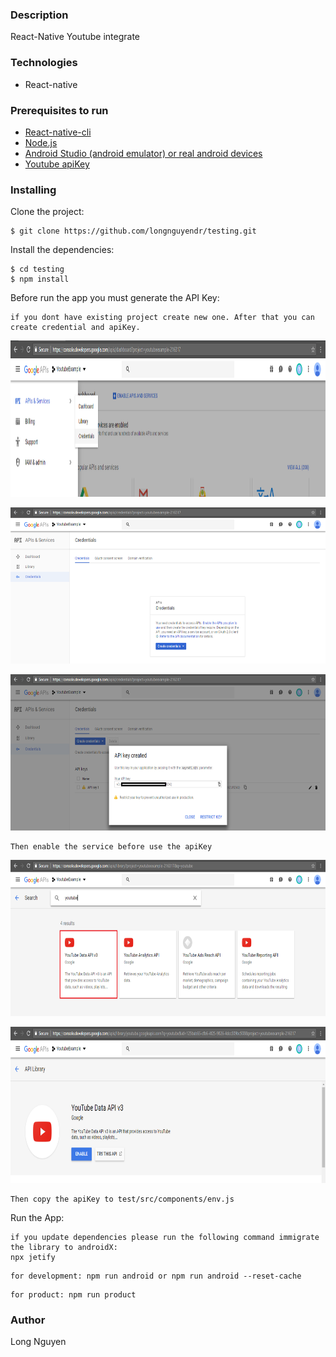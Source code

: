 ### Description
React-Native Youtube integrate 
### Technologies
* React-native

### Prerequisites to run
* [React-native-cli](https://facebook.github.io/react-native/docs/getting-started)
* [Node.js](https://nodejs.org/en/download/)
* [Android Studio (android emulator) or real android devices](https://developer.android.com/studio)
* [Youtube apiKey](https://nodejs.org/en/download/)

### Installing
Clone the project:
```
$ git clone https://github.com/longnguyendr/testing.git
```
Install the dependencies:
```
$ cd testing
$ npm install
```
Before run the app you must generate the API Key:

```
if you dont have existing project create new one. After that you can create credential and apiKey.
```

<p align="center">
<img width="600px" height="250px" src ="./src/assets/image/youtube1.png" /></p>

<p align="center">
<img width="600px" height="250px" src ="./src/assets/image/youtube2.png" /></p>

<p align="center">
<img width="600px" height="250px" src ="./src/assets/image/youtube3.png" /></p>

```
Then enable the service before use the apiKey
```

<p align="center">
<img width="600px" height="250px" src ="./src/assets/image/youtube4.png" /></p>

<p align="center">
<img width="600px" height="250px" src ="./src/assets/image/youtube5.png" /></p>

```
Then copy the apiKey to test/src/components/env.js 
```

Run the App:

```
if you update dependencies please run the following command immigrate the library to androidX:
npx jetify 
```

```
for development: npm run android or npm run android --reset-cache
```


```
for product: npm run product
```

### Author
Long Nguyen
